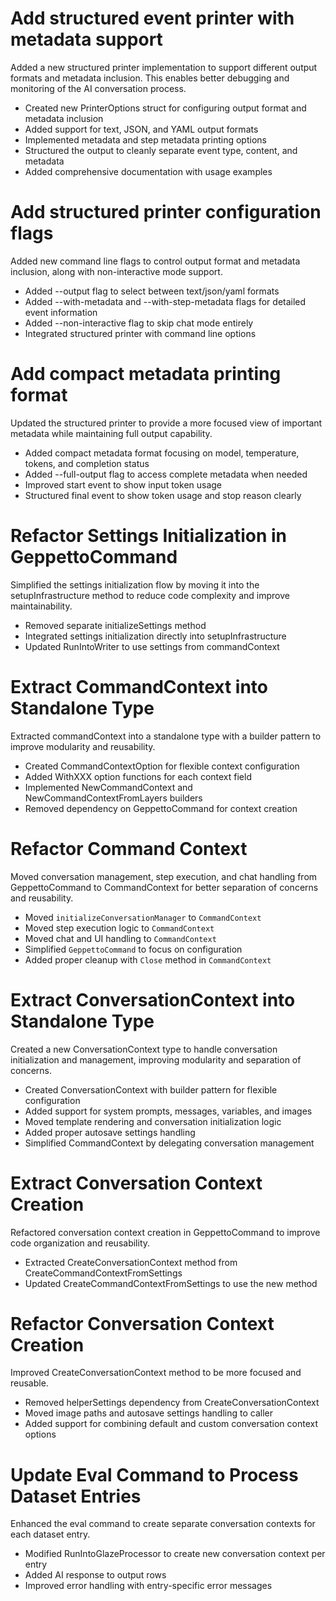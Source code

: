 # Add structured event printer with metadata support

Added a new structured printer implementation to support different output formats and metadata inclusion. This enables better debugging and monitoring of the AI conversation process.

- Created new PrinterOptions struct for configuring output format and metadata inclusion
- Added support for text, JSON, and YAML output formats
- Implemented metadata and step metadata printing options
- Structured the output to cleanly separate event type, content, and metadata
- Added comprehensive documentation with usage examples 

# Add structured printer configuration flags

Added new command line flags to control output format and metadata inclusion, along with non-interactive mode support.

- Added --output flag to select between text/json/yaml formats
- Added --with-metadata and --with-step-metadata flags for detailed event information
- Added --non-interactive flag to skip chat mode entirely
- Integrated structured printer with command line options 

# Add compact metadata printing format

Updated the structured printer to provide a more focused view of important metadata while maintaining full output capability.

- Added compact metadata format focusing on model, temperature, tokens, and completion status
- Added --full-output flag to access complete metadata when needed
- Improved start event to show input token usage
- Structured final event to show token usage and stop reason clearly 

# Refactor Settings Initialization in GeppettoCommand

Simplified the settings initialization flow by moving it into the setupInfrastructure method to reduce code complexity and improve maintainability.

- Removed separate initializeSettings method
- Integrated settings initialization directly into setupInfrastructure
- Updated RunIntoWriter to use settings from commandContext 

# Extract CommandContext into Standalone Type

Extracted commandContext into a standalone type with a builder pattern to improve modularity and reusability.

- Created CommandContextOption for flexible context configuration
- Added WithXXX option functions for each context field
- Implemented NewCommandContext and NewCommandContextFromLayers builders
- Removed dependency on GeppettoCommand for context creation 

# Refactor Command Context

Moved conversation management, step execution, and chat handling from GeppettoCommand to CommandContext for better separation of concerns and reusability.

- Moved `initializeConversationManager` to `CommandContext`
- Moved step execution logic to `CommandContext`
- Moved chat and UI handling to `CommandContext`
- Simplified `GeppettoCommand` to focus on configuration
- Added proper cleanup with `Close` method in `CommandContext` 

# Extract ConversationContext into Standalone Type

Created a new ConversationContext type to handle conversation initialization and management, improving modularity and separation of concerns.

- Created ConversationContext with builder pattern for flexible configuration
- Added support for system prompts, messages, variables, and images
- Moved template rendering and conversation initialization logic
- Added proper autosave settings handling
- Simplified CommandContext by delegating conversation management 

# Extract Conversation Context Creation

Refactored conversation context creation in GeppettoCommand to improve code organization and reusability.

- Extracted CreateConversationContext method from CreateCommandContextFromSettings
- Updated CreateCommandContextFromSettings to use the new method 

# Refactor Conversation Context Creation

Improved CreateConversationContext method to be more focused and reusable.

- Removed helperSettings dependency from CreateConversationContext
- Moved image paths and autosave settings handling to caller
- Added support for combining default and custom conversation context options 

# Update Eval Command to Process Dataset Entries

Enhanced the eval command to create separate conversation contexts for each dataset entry.

- Modified RunIntoGlazeProcessor to create new conversation context per entry
- Added AI response to output rows
- Improved error handling with entry-specific error messages 
